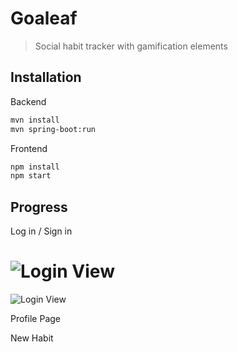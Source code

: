 # Goaleaf
>Social habit tracker with gamification elements
## Installation
Backend
```sh
mvn install
mvn spring-boot:run
```
Frontend
```sh
npm install
npm start
```
## Progress
Log in / Sign in


![Login View](https://i.ibb.co/q7NJwbY/goaleaf-login.png)
=======
![Login View](https://i.ibb.co/q7NJwbY/goaleaf-login.png)

Profile Page

New Habit

